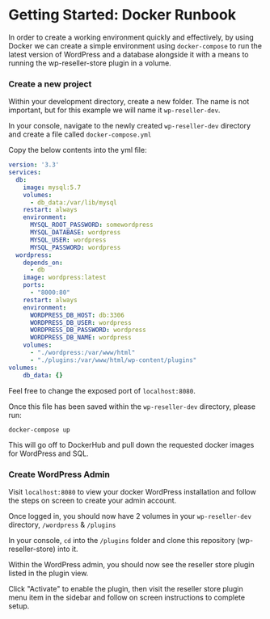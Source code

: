 # Getting Started: Docker Runbook

In order to create a working environment quickly and effectively, by using Docker we can create a simple environment using `docker-compose` to run the latest version of WordPress and a database alongside it with a means to running the wp-reseller-store plugin in a volume.

### Create a new project

Within your development directory, create a new folder. The name is not important, but for this example we will name it `wp-reseller-dev`.

In your console, navigate to the newly created `wp-reseller-dev` directory and create a file called `docker-compose.yml`

Copy the below contents into the yml file:
```yml
version: '3.3'
services:
  db:
    image: mysql:5.7
    volumes:
      - db_data:/var/lib/mysql
    restart: always
    environment:
      MYSQL_ROOT_PASSWORD: somewordpress
      MYSQL_DATABASE: wordpress
      MYSQL_USER: wordpress
      MYSQL_PASSWORD: wordpress
  wordpress:
    depends_on:
      - db
    image: wordpress:latest
    ports:
      - "8000:80"
    restart: always
    environment:
      WORDPRESS_DB_HOST: db:3306
      WORDPRESS_DB_USER: wordpress
      WORDPRESS_DB_PASSWORD: wordpress
      WORDPRESS_DB_NAME: wordpress
    volumes:
      - "./wordpress:/var/www/html"
      - "./plugins:/var/www/html/wp-content/plugins"
volumes:
    db_data: {}
```

Feel free to change the exposed port of `localhost:8080`.

Once this file has been saved within the `wp-reseller-dev` directory, please run:

```
docker-compose up
```

This will go off to DockerHub and pull down the requested docker images for WordPress and SQL.

### Create WordPress Admin

Visit `localhost:8080` to view your docker WordPress installation and follow the steps on screen to create your admin account.

Once logged in, you should now have 2 volumes in your `wp-reseller-dev` directory, `/wordpress` & `/plugins`

In your console, `cd` into the `/plugins` folder and clone this repository (wp-reseller-store) into it.

Within the WordPress admin, you should now see the reseller store plugin listed in the plugin view.

Click "Activate" to enable the plugin, then visit the reseller store plugin menu item in the sidebar and follow on screen instructions to complete setup.
